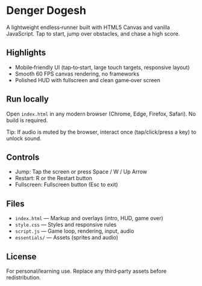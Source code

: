 # Denger Dogesh

A lightweight endless‑runner built with HTML5 Canvas and vanilla JavaScript. Tap to start, jump over obstacles, and chase a high score.

## Highlights
- Mobile‑friendly UI (tap‑to‑start, large touch targets, responsive layout)
- Smooth 60 FPS canvas rendering, no frameworks
- Polished HUD with fullscreen and clean game‑over screen

## Run locally
Open `index.html` in any modern browser (Chrome, Edge, Firefox, Safari). No build is required.

Tip: If audio is muted by the browser, interact once (tap/click/press a key) to unlock sound.

## Controls
- Jump: Tap the screen or press Space / W / Up Arrow
- Restart: R or the Restart button
- Fullscreen: Fullscreen button (Esc to exit)

## Files
- `index.html` — Markup and overlays (intro, HUD, game over)
- `style.css` — Styles and responsive rules
- `script.js` — Game loop, rendering, input, audio
- `essentials/` — Assets (sprites and audio)

## License
For personal/learning use. Replace any third‑party assets before redistribution.
